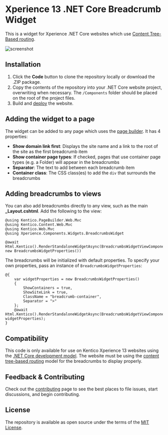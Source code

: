 # Xperience 13 .NET Core Breadcrumb Widget

This is a widget for Xperience .NET Core websites which use [Content Tree-Based routing](https://docs.xperience.io/developing-websites/implementing-routing/content-tree-based-routing).

![screenshot](/Components/Widgets/BreadcrumbsWidget/screenshot.png)

## Installation

1. Click the **Code** button to clone the repository locally or download the .ZIP package.
2. Copy the contents of the repository into your .NET Core website project, overwriting when necessary. The `/Components` folder should be placed on the root of the project files.
3. Build and [deploy](https://docs.xperience.io/developing-websites/developing-xperience-applications-using-asp-net-core/deploying-and-hosting-asp-net-core-applications) the website.

## Adding the widget to a page

The widget can be added to any page which uses the [page builder](https://docs.xperience.io/developing-websites/page-builder-development/creating-pages-with-editable-areas). It has 4 properties:

- **Show domain link first**: Displays the site name and a link to the root of the site as the first breadcrumb item
- **Show container page types**: If checked, pages that use container page types (e.g. a Folder) will appear in the breadcrumbs
- **Separator**: The text to add between each breadcrumb item
- **Container class**: The CSS class(es) to add the `div` that surrounds the breadcrumbs

## Adding breadcrumbs to views

You can also add breadcrumbs directly to any view, such as the main **_Layout.cshtml**. Add the following to the view:

```
@using Kentico.PageBuilder.Web.Mvc
@using Kentico.Content.Web.Mvc
@using Kentico.Web.Mvc
@using Xperience.Components.Widgets.BreadcrumbsWidget

@await Html.Kentico().RenderStandaloneWidgetAsync(BreadcrumbsWidgetViewComponent.IDENTIFIER, new BreadcrumbsWidgetProperties())

```
The breadcrumbs will be initialized with default properties. To specify your own properties, pass an instance of `BreadcrumbsWidgetProperties`:

```
@{
    var widgetProperties = new BreadcrumbsWidgetProperties()
    {
        ShowContainers = true,
        ShowSiteLink = true,
        ClassName = "breadcrumb-container",
        Separator = ">"
    };
    @await Html.Kentico().RenderStandaloneWidgetAsync(BreadcrumbsWidgetViewComponent.IDENTIFIER, widgetProperties);
}
```

## Compatibility

This code is only available for use on Kentico Xperience 13 websites using the [.NET Core development model](https://docs.xperience.io/developing-websites/developing-xperience-applications-using-asp-net-core). The website must be using the [content tree-based routing](https://docs.xperience.io/developing-websites/implementing-routing/content-tree-based-routing) model for the breadcrumbs to display properly.

## Feedback & Contributing

Check out the [contributing](https://github.com/kentico-ericd/xperience-core-breadcrumbs/blob/master/CONTRIBUTING.md) page to see the best places to file issues, start discussions, and begin contributing.

## License

The repository is available as open source under the terms of the [MIT License](https://opensource.org/licenses/MIT).
